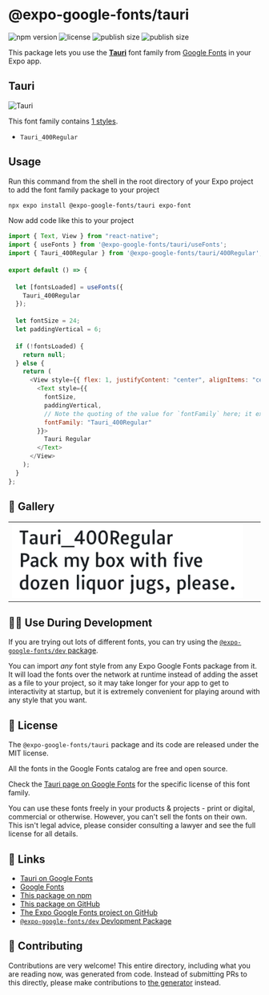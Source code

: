 # @expo-google-fonts/tauri

![npm version](https://flat.badgen.net/npm/v/@expo-google-fonts/tauri)
![license](https://flat.badgen.net/github/license/expo/google-fonts)
![publish size](https://flat.badgen.net/packagephobia/install/@expo-google-fonts/tauri)
![publish size](https://flat.badgen.net/packagephobia/publish/@expo-google-fonts/tauri)

This package lets you use the [**Tauri**](https://fonts.google.com/specimen/Tauri) font family from [Google Fonts](https://fonts.google.com/) in your Expo app.

## Tauri

![Tauri](./font-family.png)

This font family contains [1 styles](#-gallery).

- `Tauri_400Regular`

## Usage

Run this command from the shell in the root directory of your Expo project to add the font family package to your project

```sh
npx expo install @expo-google-fonts/tauri expo-font
```

Now add code like this to your project

```js
import { Text, View } from "react-native";
import { useFonts } from '@expo-google-fonts/tauri/useFonts';
import { Tauri_400Regular } from '@expo-google-fonts/tauri/400Regular';

export default () => {

  let [fontsLoaded] = useFonts({
    Tauri_400Regular
  });

  let fontSize = 24;
  let paddingVertical = 6;

  if (!fontsLoaded) {
    return null;
  } else {
    return (
      <View style={{ flex: 1, justifyContent: "center", alignItems: "center" }}>
        <Text style={{
          fontSize,
          paddingVertical,
          // Note the quoting of the value for `fontFamily` here; it expects a string!
          fontFamily: "Tauri_400Regular"
        }}>
          Tauri Regular
        </Text>
      </View>
    );
  }
};
```

## 🔡 Gallery


||||
|-|-|-|
|![Tauri_400Regular](./400Regular/Tauri_400Regular.ttf.png)||||


## 👩‍💻 Use During Development

If you are trying out lots of different fonts, you can try using the [`@expo-google-fonts/dev` package](https://github.com/expo/google-fonts/tree/master/font-packages/dev#readme).

You can import _any_ font style from any Expo Google Fonts package from it. It will load the fonts over the network at runtime instead of adding the asset as a file to your project, so it may take longer for your app to get to interactivity at startup, but it is extremely convenient for playing around with any style that you want.


## 📖 License

The `@expo-google-fonts/tauri` package and its code are released under the MIT license.

All the fonts in the Google Fonts catalog are free and open source.

Check the [Tauri page on Google Fonts](https://fonts.google.com/specimen/Tauri) for the specific license of this font family.

You can use these fonts freely in your products & projects - print or digital, commercial or otherwise. However, you can't sell the fonts on their own. This isn't legal advice, please consider consulting a lawyer and see the full license for all details.

## 🔗 Links

- [Tauri on Google Fonts](https://fonts.google.com/specimen/Tauri)
- [Google Fonts](https://fonts.google.com/)
- [This package on npm](https://www.npmjs.com/package/@expo-google-fonts/tauri)
- [This package on GitHub](https://github.com/expo/google-fonts/tree/master/font-packages/tauri)
- [The Expo Google Fonts project on GitHub](https://github.com/expo/google-fonts)
- [`@expo-google-fonts/dev` Devlopment Package](https://github.com/expo/google-fonts/tree/master/font-packages/dev)

## 🤝 Contributing

Contributions are very welcome! This entire directory, including what you are reading now, was generated from code. Instead of submitting PRs to this directly, please make contributions to [the generator](https://github.com/expo/google-fonts/tree/master/packages/generator) instead.
